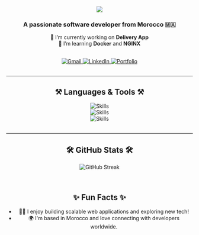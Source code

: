 <h1 align="center">
  <img src="https://readme-typing-svg.herokuapp.com/?font=Righteous&size=35&center=true&vCenter=true&width=500&height=70&duration=4000&lines=Hi+There!+👋;+I'm+Hamza+Errabbane!;+I'm+a+software+developer!;You+have+a+business+idea;I+turn+it+into+a+real+app" />

</h1>


<h3 align="center">A passionate software developer from Morocco 🇲🇦</h3>

<p align="center">
  🔭 I’m currently working on <strong>Delivery App</strong><br />
  🌱 I’m learning <strong>Docker</strong> and <strong>NGINX</strong>
</p>

<br />

<div align="center">
  <a href="mailto:hmzaeer@gmail.com">
    <img src="https://img.shields.io/badge/Gmail-333333?style=for-the-badge&logo=gmail&logoColor=red" alt="Gmail" />
  </a>
  <a href="https://www.linkedin.com/in/hamza-errabbane-5ba243273" target="_blank">
    <img src="https://img.shields.io/badge/LinkedIn-0077B5?style=for-the-badge&logo=linkedin&logoColor=white" alt="LinkedIn" />
  </a>
  <a href="https://hamzaerrhh.github.io/portfolio" target="_blank">
    <img src="https://img.shields.io/badge/Portfolio-FF5722?style=for-the-badge&logo=todoist&logoColor=white" alt="Portfolio" />
  </a>
</div>

<br />
<hr />

<h2 align="center">⚒️ Languages & Tools ⚒️</h2>

<div align="center">
  <img src="https://skillicons.dev/icons?i=react,mui,html,css,vscode,github,figma,tailwind,git,framer" alt="Skills" /><br />
  <img src="https://skillicons.dev/icons?i=nodejs,javascript,typescript,express,nginx,mongodb,go,nextjs,aws" alt="Skills" /><br />
  <img src="https://skillicons.dev/icons?i=docker,redis,kubernetes" alt="Skills" />
</div>

<br />
<hr />

<h2 align="center">🛠️ GitHub Stats 🛠️</h2>
<p align="center">
  <img src="https://github-readme-streak-stats.herokuapp.com/?user=hamzaerrhh&theme=radical" alt="GitHub Streak" />
</p>

<br />

<h2 align="center">✨ Fun Facts ✨</h2>
<ul align="center">
  <li>👨‍💻 I enjoy building scalable web applications and exploring new tech!</li>
  <li>🌍 I'm based in Morocco and love connecting with developers worldwide.</li>
</ul>

